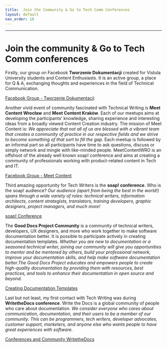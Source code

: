```yaml
---
title:  Join the Community & Go to Tech Comm Conferences
layout: default
nav_order: 10
---
```


---

# Join the community & Go to Tech Comm conferences

Firstly, our group on Facebook **Tworzenie Dokumentacji** created for Vistula University students and Content Enthusiasts. 
It is an active group, a place for Q & A, exchanging thoughts and experiences in the field of Technical Communication.

[Facebook Group - Tworzenie Dokumentacji](https://www.facebook.com/groups/342747819400007) 

Another vivid event of community fascinated with Technical Writing is **Meet Content Wrocław** and **Meet Content Kraków**.
Each of our meetups aims at developing the participants’ knowledge, sharing experience and interesting ideas from a broadly viewed Content Creation industry. 
The mission of Meet Content is: *We appreciate that not all of us are blessed with a vibrant team that creates a community of practice in our respective fields and we strive to become something of that sort to fill the gap.*
Each meetup is followed by an informal part so all participants have time to ask questions, discuss or simply network and mingle with like-minded people.
MeetContentWRO is an offshoot of the already well known soap! conference and aims at creating a community of professionals working with product-related content in Tech and IT.

[Facebook Group - Meet Content](https://www.facebook.com/meetcontentcommunity/)

Third amazing opportunity for Tech Writers is the **soap! conference**. 
Who is the soap! audience? *Our audience (apart from being the best in the world!) spans through a wide variety of roles: technical writers, information architects, content strategists, translators, training developers, graphic designers, project managers, and much more!*

[soap! Conference](https://soapconf.com/)

The **Good Docs Project Community** is a community of technical writers, developers, UX designers, and more who work together to make software documentation better. It is possible to participate actively in creating documentation templates. *Whether you are new to documentation or a seasoned technical writer, joining our community will give you opportunities to mentor and be mentored by others, build your professional network, improve your documentation skills, and help make software documentation better.The Good Docs Project educates and empowers people to create high-quality documentation by providing them with resources, best practices, and tools to enhance their documentation in open source and beyond.*

[Creating Documentation Templates](https://thegooddocsproject.dev/community/)

Last but not least, my first contact with Tech Writing was during **WritetheDocs conference**. 
Write the Docs is a global community of people who care about documentation.
*We consider everyone who cares about communication, documentation, and their users to be a member of our community. This can be programmers, tech writers, developer advocates, customer support, marketers, and anyone else who wants people to have great experiences with software.*

[Conferences and Community WritetheDocs](https://www.writethedocs.org/)



